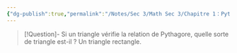 ```yaml
---
{"dg-publish":true,"permalink":"/Notes/Sec 3/Math Sec 3/Chapitre 1：Pythagore/3. La réciproque de la relation de Pythagore/"}
---
```



>[!Question]- Si un triangle vérifie la relation de Pythagore, quelle sorte de triangle est-il ?
>Un triangle rectangle.

